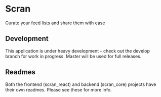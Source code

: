 # Scran
Curate your feed lists and share them with ease

## Development
This application is under heavy development - check out the develop branch for work in progress. Master will be used for full releases.

## Readmes
Both the frontend (scran_react) and backend (scran_core) projects have their own readmes. Please see these for more info.